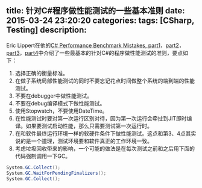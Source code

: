 title: 针对C#程序做性能测试的一些基本准则
date: 2015-03-24 23:20:20
categories:
tags: [CSharp, Testing]
description: 
---

Eric Lippert在他的[C# Performance Benchmark Mistakes, part1](http://tech.pro/blog/1293/c-performance-benchmark-mistakes-part-one)，[part2](http://tech.pro/tutorial/1295/c-performance-benchmark-mistakes-part-two)，[part3](http://tech.pro/tutorial/1317/c-performance-benchmark-mistakes-part-three)，[part4](http://tech.pro/tutorial/1433/performance-benchmark-mistakes-part-four)中介绍了一些最基本的针对C#的程序做性能测试的准则，要点如下：

1. 选择正确的衡量标准。  
2. 在做子系统局部性能测试的同时不要忘记花点时间做整个系统的端到端的性能测试。  
3. 不要在debugger中做性能测试。  
4. 不要在debug编译模式下做性能测试。  
5. 使用Stopwatch，不要使用DateTime。  
6. 在性能测试时要对第一次运行区别对待，因为第一次运行会牵扯到JIT即时编译。如果要测试启动性能，那么只需要测试第一次运行时。  
7. 在和软件最终运行环境一样的软硬件条件下做性能测试。这点和第3、4点其实说的是一个道理，测试环境要和软件真正的工作环境一致。  
8. 考虑垃圾回收带来的影响，一个可能的做法是在每次测试之前和之后用下面的代码强制调用一下GC。  
```c#
System.GC.Collect();
System.GC.WaitForPendingFinalizers();
System.GC.Collect();
```
